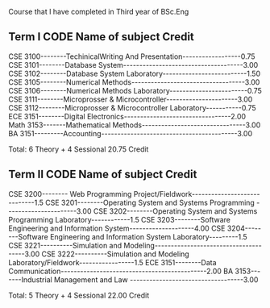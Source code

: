 Course that I have completed in Third year of BSc.Eng


Term I
CODE      	Name of subject                              Credit                  
---------------------------------------------------------------------
CSE 3100--------TechinicalWriting And Presentation------------------0.75
CSE 3101--------Database System-------------------------------------3.00
CSE 3102--------Database System Laboratory--------------------------1.50
CSE 3105--------Numerical Methods-----------------------------------3.00
CSE 3106--------Numerical Methods Laboratory------------------------0.75
CSE 3111--------Microprosser & Microcontroller----------------------3.00
CSE 3112--------Microprosser & Microcontroller Laboratory-----------0.75
ECE 3151--------Digital Electronics---------------------------------2.00
Math 3153-------Mathematical Methods--------------------------------3.00
BA 3151---------Accounting------------------------------------------3.00

Total:  6 Theory + 4 Sessional    20.75 Credit

Term II
CODE      	Name of subject                                              Credit               
----------------------------------------------------------------------------------
CSE 3200-------- Web Programming Project/Fieldwork-----------------------------1.5
CSE 3201--------Operating System and Systems Programming ----------------------3.00
CSE 3202--------Operating System and Systems Programming Laboratory------------1.5
CSE 3203--------Software Engineering and Information System--------------------4.00
CSE 3204--------Software Engineering and Information System Laboratory---------1.5
CSE 3221----------Simulation and Modeling--------------------------------------3.00
CSE 3222----------Simulation and Modeling Laboratory/Fieldwork-----------------1.5
ECE 3151--------Data Communication---------------------------------------------2.00
BA 3153-------Industrial Management and Law -----------------------------------3.00

Total:  5 Theory + 4 Sessional    22.00 Credit